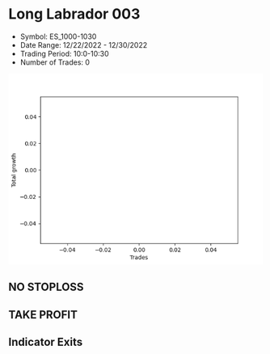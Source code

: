 # Long Labrador 003 
- Symbol: ES_1000-1030
- Date Range: 12/22/2022 - 12/30/2022
- Trading Period: 10:0-10:30
- Number of Trades: 0

![Plot](LongLabrador003ES_1000-1030.png)
## NO STOPLOSS














## TAKE PROFIT











## Indicator Exits

